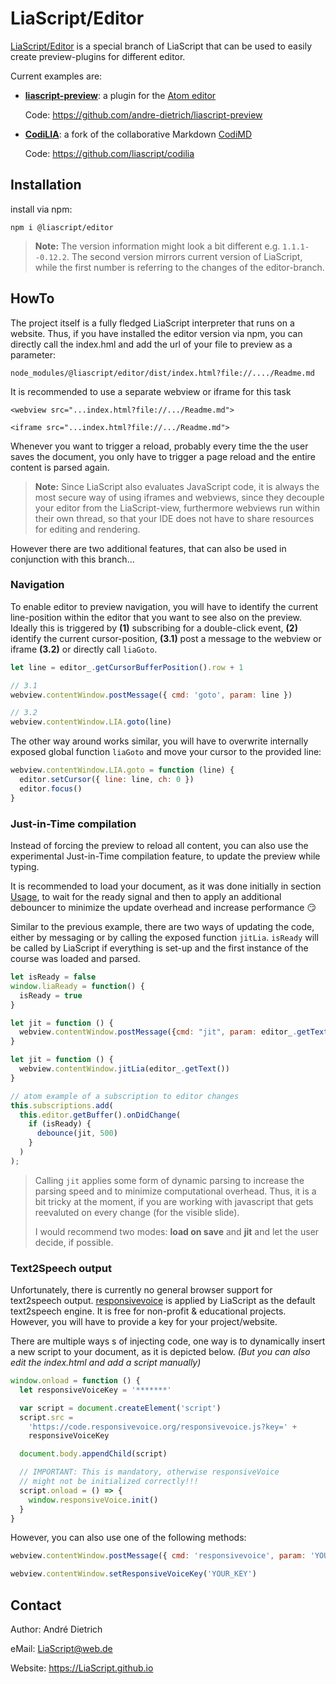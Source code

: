 # LiaScript/Editor

[LiaScript/Editor](https://github.com/LiaScript/LiaScript/tree/editor) is a
special branch of LiaScript that can be used to easily create preview-plugins
for different editor.

Current examples are:

- [**liascript-preview**](https://atom.io/packages/liascript-preview): a plugin
  for the [Atom editor](https://atom.io)

  Code: https://github.com/andre-dietrich/liascript-preview

- [**CodiLIA**](https://github.com/liascript/codilia): a fork of the
  collaborative Markdown [CodiMD](https://github.com/hackmdio/codimd)

  Code: https://github.com/liascript/codilia

## Installation

install via npm:

`npm i @liascript/editor`

> **Note:** The version information might look a bit different e.g.
> `1.1.1--0.12.2`. The second version mirrors current version of LiaScript,
> while the first number is referring to the changes of the editor-branch.

## HowTo

The project itself is a fully fledged LiaScript interpreter that runs on a
website. Thus, if you have installed the editor version via npm, you can
directly call the index.hml and add the url of your file to preview as a
parameter:

`node_modules/@liascript/editor/dist/index.html?file://..../Readme.md`

It is recommended to use a separate webview or iframe for this task

`<webview src="...index.html?file://.../Readme.md">`

`<iframe src="...index.html?file://.../Readme.md">`

Whenever you want to trigger a reload, probably every time the the user saves
the document, you only have to trigger a page reload and the entire content is
parsed again.

> **Note:** Since LiaScript also evaluates JavaScript code, it is always the
> most secure way of using iframes and webviews, since they decouple your editor
> from the LiaScript-view, furthermore webviews run within their own thread, so
> that your IDE does not have to share resources for editing and rendering.

However there are two additional features, that can also be used in conjunction
with this branch...

### Navigation

To enable editor to preview navigation, you will have to identify the current
line-position within the editor that you want to see also on the preview.
Ideally this is triggered by **(1)** subscribing for a double-click event,
**(2)** identify the current cursor-position, **(3.1)** post a message to the
webview or iframe **(3.2)** or directly call `liaGoto`.

```javascript
let line = editor_.getCursorBufferPosition().row + 1

// 3.1
webview.contentWindow.postMessage({ cmd: 'goto', param: line })

// 3.2
webview.contentWindow.LIA.goto(line)
```

The other way around works similar, you will have to overwrite internally
exposed global function `liaGoto` and move your cursor to the provided line:

```javascript
webview.contentWindow.LIA.goto = function (line) {
  editor.setCursor({ line: line, ch: 0 })
  editor.focus()
}
```

### Just-in-Time compilation

Instead of forcing the preview to reload all content, you can also use the
experimental Just-in-Time compilation feature, to update the preview while
typing.

It is recommended to load your document, as it was done initially in section
[Usage](#usage), to wait for the ready signal and then to apply an additional
debouncer to minimize the update overhead and increase performance 😏

Similar to the previous example, there are two ways of updating the code, either
by messaging or by calling the exposed function `jitLia`. `isReady` will be
called by LiaScript if everything is set-up and the first instance of the course
was loaded and parsed.

```javascript
let isReady = false
window.liaReady = function() {
  isReady = true
}

let jit = function () {
  webview.contentWindow.postMessage({cmd: "jit", param: editor_.getText()});
}

let jit = function () {
  webview.contentWindow.jitLia(editor_.getText())
}

// atom example of a subscription to editor changes
this.subscriptions.add(
  this.editor.getBuffer().onDidChange(
    if (isReady) {
      debounce(jit, 500)
    }
  )
);
```

> Calling `jit` applies some form of dynamic parsing to increase the parsing
> speed and to minimize computational overhead. Thus, it is a bit tricky at the
> moment, if you are working with javascript that gets reevaluted on every
> change (for the visible slide).
>
> I would recommend two modes: **load on save** and **jit** and let the user
> decide, if possible.

### Text2Speech output

Unfortunately, there is currently no general browser support for text2speech
output. [responsivevoice](https://responsivevoice.org) is applied by LiaScript
as the default text2speech engine. It is free for non-profit & educational
projects. However, you will have to provide a key for your project/website.

There are multiple ways s of injecting code, one way is to dynamically insert
a new script to your document, as it is depicted below.
_(But you can also edit the index.html and add a script manually)_

```javascript
window.onload = function () {
  let responsiveVoiceKey = '*******'

  var script = document.createElement('script')
  script.src =
    'https://code.responsivevoice.org/responsivevoice.js?key=' +
    responsiveVoiceKey

  document.body.appendChild(script)

  // IMPORTANT: This is mandatory, otherwise responsiveVoice
  // might not be initialized correctly!!!
  script.onload = () => {
    window.responsiveVoice.init()
  }
}
```

However, you can also use one of the following methods:

```javascript
webview.contentWindow.postMessage({ cmd: 'responsivevoice', param: 'YOUR_KEY' })

webview.contentWindow.setResponsiveVoiceKey('YOUR_KEY')
```

## Contact

Author: André Dietrich

eMail: LiaScript@web.de

Website: https://LiaScript.github.io
